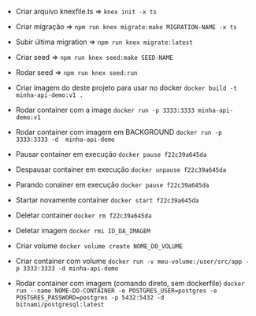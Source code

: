 - Criar arquivo knexfile.ts => `knex init -x ts`
- Criar migração => `npm run knex migrate:make MIGRATION-NAME -x ts`
- Subir última migration => `npm run knex migrate:latest`
- Criar seed => `npm run knex seed:make SEED-NAME`
- Rodar seed => `npm run knex seed:run`

- Criar imagem do deste projeto para usar no docker `docker build -t minha-api-demo:v1 .`
- Rodar container com a image `docker run -p 3333:3333 minha-api-demo:v1`

- Rodar container com imagem em BACKGROUND `docker run -p 3333:3333 -d  minha-api-demo`
- Pausar container em execução `docker pause f22c39a645da`
- Despausar container em execução `docker unpause f22c39a645da`

- Parando conainer em execução `docker pause f22c39a645da`
- Startar novamente container `docker start f22c39a645da`

- Deletar container `docker rm f22c39a645da`
- Deletar imagem `docker rmi ID_DA_IMAGEM`

- Criar volume `docker volume create NOME_DO_VOLUME`
- Criar container com volume `docker run -v meu-volume:/user/src/app -p 3333:3333 -d minha-api-demo`

- Rodar container com imagem (comando direto, sem dockerfile) `docker run --name NOME-DO-CONTAINER -e POSTGRES_USER=postgres -e POSTGRES_PASSWORD=postgres -p 5432:5432 -d bitnami/postgresql:latest`